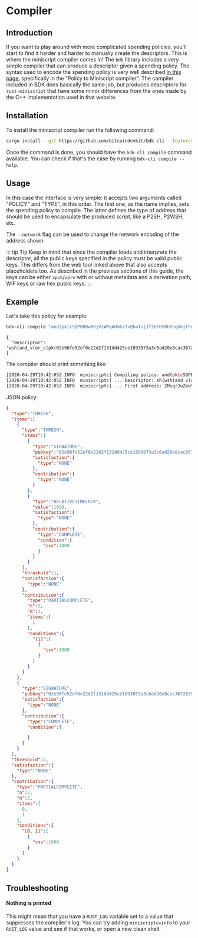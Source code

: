 # Compiler

## Introduction

If you want to play around with more complicated spending policies, you'll start to find it harder and harder to manually create the descriptors. This is where the miniscript compiler comes in! The `bdk` library
includes a very simple compiler that can produce a descriptor given a spending policy. The syntax used to encode the spending policy is very well described [in this page](http://bitcoin.sipa.be/miniscript/),
specifically in the "Policy to Miniscript compiler". The compiler included in BDK does basically the same job, but produces descriptors for `rust-miniscript` that have some minor differences from
the ones made by the C++ implementation used in that website.

## Installation

To install the miniscript compiler run the following command:

```bash
cargo install --git https://github.com/bitcoindevkit/bdk-cli --features="compiler"
```

Once the command is done, you should have the `bdk-cli compile` command available. You can check if that's the case by running `bdk-cli compile --help`.

## Usage

In this case the interface is very simple: it accepts two arguments called "POLICY" and "TYPE", in this order. The first one, as the name implies, sets the spending policy to compile. The latter defines the type
of address that should be used to encapsulate the produced script, like a P2SH, P2WSH, etc.

The `--network` flag can be used to change the network encoding of the address shown.

::: tip Tip
Keep in mind that since the compiler loads and interprets the descriptor, all the public keys specified in the policy must be valid public keys. This differs from the web tool linked above that also accepts
placeholders too. As described in the previous sections of this guide, the keys can be either `xpub`/`xprv` with or without metadata and a derivation path, WIF keys or raw hex public keys.
:::

## Example

Let's take this policy for example:

```bash
bdk-cli compile "and(pk(cSQPHDBwXGjVzWRqAHm6zfvQhaTuj1f2bFH58h55ghbjtFwvmeXR),or(50@pk(02e96fe52ef0e22d2f131dd425ce1893073a3c6ad20e8cac36726393dfb4856a4c),older(1000)))"  -t wsh
```
```
{
  "descriptor": "wsh(and_v(or_c(pk(02e96fe52ef0e22d2f131dd425ce1893073a3c6ad20e8cac36726393dfb4856a4c),v:older(1000)),pk(cSQPHDBwXGjVzWRqAHm6zfvQhaTuj1f2bFH58h55ghbjtFwvmeXR)))#v28ceq6h"
}

```

The compiler should print something like:

```bash
[2020-04-29T10:42:05Z INFO  miniscriptc] Compiling policy: and(pk(cSQPHDBwXGjVzWRqAHm6zfvQhaTuj1f2bFH58h55ghbjtFwvmeXR),or(50@pk(02e96fe52ef0e22d2f131dd425ce1893073a3c6ad20e8cac36726393dfb4856a4c),older(1000)))
[2020-04-29T10:42:05Z INFO  miniscriptc] ... Descriptor: sh(wsh(and_v(or_c(c:pk(02e96fe52ef0e22d2f131dd425ce1893073a3c6ad20e8cac36726393dfb4856a4c),v:older(1000)),c:pk(cSQPHDBwXGjVzWRqAHm6zfvQhaTuj1f2bFH58h55ghbjtFwvmeXR))))
[2020-04-29T10:42:05Z INFO  miniscriptc] ... First address: 2MsqrJuZewY3o3ADAy1Uhi5vsBqTANjH3Cf
```

JSON policy:

```json
{
  "type":"THRESH",
  "items":[
    {
      "type":"THRESH",
      "items":[
        {
          "type":"SIGNATURE",
          "pubkey":"02e96fe52ef0e22d2f131dd425ce1893073a3c6ad20e8cac36726393dfb4856a4c",
          "satisfaction":{
            "type":"NONE"
          },
          "contribution":{
            "type":"NONE"
          }
        },
        {
          "type":"RELATIVETIMELOCK",
          "value":1000,
          "satisfaction":{
            "type":"NONE"
          },
          "contribution":{
            "type":"COMPLETE",
            "condition":{
              "csv":1000
            }
          }
        }
      ],
      "threshold":1,
      "satisfaction":{
        "type":"NONE"
      },
      "contribution":{
        "type":"PARTIALCOMPLETE",
        "n":2,
        "m":1,
        "items":[
          1
        ],
        "conditions":{
          "[1]":[
            {
              "csv":1000
            }
          ]
        }
      }
    },
    {
      "type":"SIGNATURE",
      "pubkey":"02e96fe52ef0e22d2f131dd425ce1893073a3c6ad20e8cac36726393dfb4856a4c",
      "satisfaction":{
        "type":"NONE"
      },
      "contribution":{
        "type":"COMPLETE",
        "condition":{

        }
      }
    }
  ],
  "threshold":2,
  "satisfaction":{
    "type":"NONE"
  },
  "contribution":{
    "type":"PARTIALCOMPLETE",
    "n":2,
    "m":2,
    "items":[
      0,
      1
    ],
    "conditions":{
      "[0, 1]":[
        {
          "csv":1000
        }
      ]
    }
  }
}
```

## Troubleshooting

#### Nothing is printed

This might mean that you have a `RUST_LOG` variable set to a value that suppresses the compiler's log. You can try adding `miniscriptc=info` to your `RUST_LOG` value and see if that works, or open a new clean
shell.

